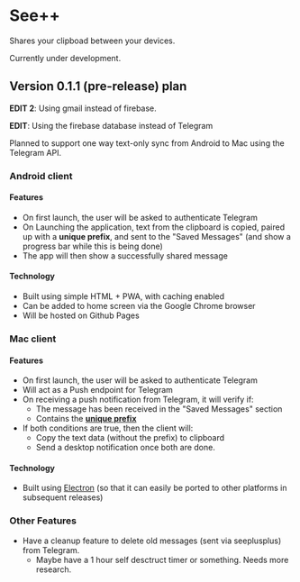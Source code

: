 # See++

Shares your clipboad between your devices.

Currently under development.

## Version 0.1.1 (pre-release) plan

**EDIT 2**: Using gmail instead of firebase.

**EDIT**: Using the firebase database instead of Telegram

Planned to support one way text-only sync from Android to Mac using the Telegram API.

### Android client

#### Features

- On first launch, the user will be asked to authenticate Telegram
- On Launching the application, text from the clipboard is copied, paired up with a **unique prefix**, and sent to the "Saved Messages" (and show a progress bar while this is being done)
- The app will then show a successfully shared message

#### Technology

- Built using simple HTML + PWA, with caching enabled
- Can be added to home screen via the Google Chrome browser
- Will be hosted on Github Pages

### Mac client

#### Features

- On first launch, the user will be asked to authenticate Telegram
- Will act as a Push endpoint for Telegram
- On receiving a push notification from Telegram, it will verify if:
  - The message has been received in the "Saved Messages" section
  - Contains the [**unique prefix**](./README.md#android-client)
- If both conditions are true, then the client will:
  - Copy the text data (without the prefix) to clipboard
  - Send a desktop notification once both are done.

#### Technology

- Built using [Electron](https://electronjs.org) (so that it can easily be ported to other platforms in subsequent releases)

### Other Features

- Have a cleanup feature to delete old messages (sent via seeplusplus) from Telegram.
  - Maybe have a 1 hour self desctruct timer or something. Needs more research.
